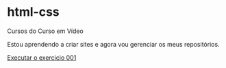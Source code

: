 # html-css
Cursos do Curso em Vídeo

Estou aprendendo a criar sites e agora vou gerenciar os meus repositórios.

<a href="https://danielsilva3am.github.io/html-css/exercicios/ex001/index.html">Executar o exercicio 001</a>